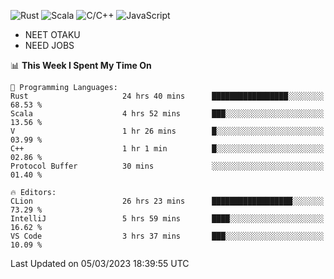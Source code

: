 ![Rust](https://img.shields.io/badge/Rust-000000?style=flat-square&logo=rust&logoColor=white)
![Scala](https://img.shields.io/badge/Scala-DC322F?style=flat-square&logo=Scala)
![C/C++](https://img.shields.io/badge/C++-00599c?style=flat-square&logo=C%2B%2B)
![JavaScript](https://img.shields.io/badge/JavaScript-323330?style=flat-square&logo=javascript&logoColor=F7DF1E)

- NEET OTAKU
- NEED JOBS

<!--START_SECTION:waka-->
📊 **This Week I Spent My Time On** 

```text
💬 Programming Languages: 
Rust                     24 hrs 40 mins      █████████████████░░░░░░░░   68.53 % 
Scala                    4 hrs 52 mins       ███░░░░░░░░░░░░░░░░░░░░░░   13.56 % 
V                        1 hr 26 mins        █░░░░░░░░░░░░░░░░░░░░░░░░   03.99 % 
C++                      1 hr 1 min          █░░░░░░░░░░░░░░░░░░░░░░░░   02.86 % 
Protocol Buffer          30 mins             ░░░░░░░░░░░░░░░░░░░░░░░░░   01.40 % 

🔥 Editors: 
CLion                    26 hrs 23 mins      ██████████████████░░░░░░░   73.29 % 
IntelliJ                 5 hrs 59 mins       ████░░░░░░░░░░░░░░░░░░░░░   16.62 % 
VS Code                  3 hrs 37 mins       ███░░░░░░░░░░░░░░░░░░░░░░   10.09 % 
```


 Last Updated on 05/03/2023 18:39:55 UTC
<!--END_SECTION:waka-->
